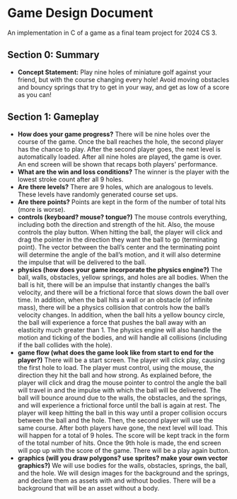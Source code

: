 # Game Design Document

An implementation in C of a game as a final team project for 2024 CS 3. 

## Section 0: Summary
- **Concept Statement:** Play nine holes of miniature golf against your friend, but with the course changing every hole! Avoid moving obstacles and bouncy springs that try to get in your way, and get as low of a score as you can! 

## Section 1: Gameplay
- **How does your game progress?** There will be nine holes over the course of the game. Once the ball reaches the hole, the second player has the chance to play. After the second player goes, the next level is automatically loaded. After all nine holes are played, the game is over. An end screen will be shown that recaps both players' performance. 
- **What are the win and loss conditions?** The winner is the player with the lowest stroke count after all 9 holes. 
- **Are there levels?** There are 9 holes, which are analogous to levels. These levels have randomly generated course set ups. 
- **Are there points?** Points are kept in the form of the number of total hits (more is worse).
- **controls (keyboard? mouse? tongue?)** The mouse controls everything, including both the direction and strength of the hit. Also, the mouse controls the play button. When hitting the ball, the player will click and drag the pointer in the direction they want the ball to go (terminating point). The vector between the ball’s center and the terminating point will determine the angle of the ball’s motion, and it will also determine the impulse that will be delivered to the ball.
- **physics (how does your game incorporate the physics engine?)** The ball, walls, obstacles, yellow springs, and holes are all bodies. When the ball is hit, there will be an impulse that instantly changes the ball’s velocity, and there will be a frictional force that slows down the ball over time. In addition, when the ball hits a wall or an obstacle (of infinite mass), there will be a physics collision that controls how the ball’s velocity changes. In addition, when the ball hits a yellow bouncy circle, the ball will experience a force that pushes the ball away with an elasticity much greater than 1. The physics engine will also handle the motion and ticking of the bodies, and will handle all collisions (including if the ball collides with the hole).
- **game flow (what does the game look like from start to end for the player?)** There will be a start screen. The player will click play, causing the first hole to load. The player must control, using the mouse, the direction they hit the ball and how strong. As explained before, the player will click and drag the mouse pointer to control the angle the ball will travel in and the impulse with which the ball will be delivered. The ball will bounce around due to the walls, the obstacles, and the springs, and will experience a frictional force until the ball is again at rest. The player will keep hitting the ball in this way until a proper collision occurs between the ball and the hole. Then, the second player will use the same course. After both players have gone, the next level will load. This will happen for a total of 9 holes. The score will be kept track in the form of the total number of hits. Once the 9th hole is made, the end screen will pop up with the score of the game. There will be a play again button. 
- **graphics (will you draw polygons? use sprites? make your own vector graphics?)** We will use bodies for the walls, obstacles, springs, the ball, and the hole. We will design images for the background and the springs, and declare them as assets with and without bodies. There will be a background that will be an asset without a body.

